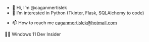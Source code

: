 - 👋 Hi, I’m @caganmertislek
- 👀 I’m interested in Python (Tkinter, Flask, SQLAlchemy to code)
<!--- - 🌱 I’m currently learning ... --->
<!--- - 💞️ I’m looking to collaborate on ... --->
- 📫 How to reach me caganmertislek@hotmail.com

🐱‍🚀 Windows 11 Dev Insider

<!---
caganmertislek/caganmertislek is a ✨ special ✨ repository because its `README.md` (this file) appears on your GitHub profile.
You can click the Preview link to take a look at your changes.
--->
